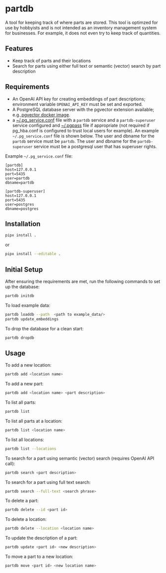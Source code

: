 # partdb

A tool for keeping track of where parts are stored. This tool is optimzed for use by hobbyists and is not intended as an inventory management system for businesses. For example, it does not even try to keep track of quantities.

## Features

* Keep track of parts and their locations
* Search for parts using either full text or semantic (vector) search by part description

## Requirements

- An OpenAI API key for creating embeddings of part descriptions; environment variable `OPENAI_API_KEY` must be set and exported.
- A PostgreSQL database server with the pgvector extension available; e.g.,[pgvector docker image](https://hub.docker.com/r/ankane/pgvector).
- a [~/.pg_service.conf](https://www.postgresql.org/docs/current/libpq-pgservice.html) file with a `partdb` service and a `partdb-superuser` service configured and [~/.pgpass](https://www.postgresql.org/docs/current/libpq-pgpass.html) file if appropriate (not required if pg_hba.conf is configured to trust local users for example). An example `~/.pg_service.conf` file is shown below. The user and dbname for the `partdb` service must be `partdb`. The user and dbname for the `partdb-superuser` service must be a postgresql user that has superuser rights.

Example `~/.pg_service.conf` file:
```
[partdb]
host=127.0.0.1
port=5435
user=partdb
dbname=partdb

[partdb-superuser]
host=127.0.0.1
port=5435
user=postgres
dbname=postgres
```

## Installation

```bash
pipx install .
```

or

```bash
pipx install --editable .
```

## Initial Setup

After ensuring the requirements are met, run the following commands to set up the database:

```bash
partdb initdb
```

To load example data:
```bash
partdb loaddb --path  <path to example_data/>
partdb update_embeddings
```

To drop the database for a clean start:
```bash
partdb dropdb
```

## Usage
To add a new location:
```bash
partdb add <location name>
```

To add a new part:
```bash
partdb add <location name> <part description>
```

To list all parts:
```bash
partdb list
```

To list all parts at a location:
```bash
partdb list <location name>
```

To list all locations:
```bash
partdb list --locations
```

To search for a part using semantic (vector) search (requires OpenAI API call):
```bash
partdb search <part description>
```

To search for a part using full text search:
```bash
partdb search --full-text <search phrase>
```

To delete a part:
```bash
partdb delete --id <part id>
```

To delete a location:
```bash
partdb delete --location <location name>
```

To update the description of a part:
```bash
partdb update <part id> <new description>
```

To move a part to a new location:
```bash
partdb move <part id> <new location name>
```
